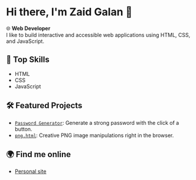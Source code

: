 # Hi there, I'm Zaid Galan 👋

🌐 **Web Developer**  
I like to build interactive and accessible web applications using HTML, CSS, and JavaScript.

## 🚀 Top Skills
- HTML
- CSS
- JavaScript

## 🛠️ Featured Projects
- [`Password Generator`](https://zaidstuff.com/password.html): Generate a strong password with the click of a button.
- [`png.html`](https://zaidstuff.com/png.html): Creative PNG image manipulations right in the browser.

## 🌍 Find me online
- [Personal site](https://zaidstuff.com/zaid.name.html)
